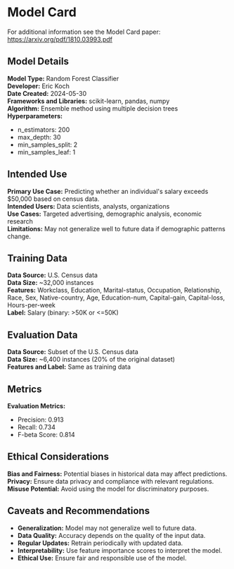 # Model Card

For additional information see the Model Card paper: https://arxiv.org/pdf/1810.03993.pdf

## Model Details

**Model Type:** Random Forest Classifier  
**Developer:** Eric Koch  
**Date Created:** 2024-05-30  
**Frameworks and Libraries:** scikit-learn, pandas, numpy  
**Algorithm:** Ensemble method using multiple decision trees  
**Hyperparameters:** 
- n_estimators: 200
- max_depth: 30
- min_samples_split: 2
- min_samples_leaf: 1

## Intended Use

**Primary Use Case:** Predicting whether an individual's salary exceeds $50,000 based on census data.  
**Intended Users:** Data scientists, analysts, organizations  
**Use Cases:** Targeted advertising, demographic analysis, economic research  
**Limitations:** May not generalize well to future data if demographic patterns change.

## Training Data

**Data Source:** U.S. Census data  
**Data Size:** ~32,000 instances  
**Features:** Workclass, Education, Marital-status, Occupation, Relationship, Race, Sex, Native-country, Age, Education-num, Capital-gain, Capital-loss, Hours-per-week  
**Label:** Salary (binary: >50K or <=50K)

## Evaluation Data

**Data Source:** Subset of the U.S. Census data  
**Data Size:** ~6,400 instances (20% of the original dataset)  
**Features and Label:** Same as training data

## Metrics

**Evaluation Metrics:** 
- Precision: 0.913
- Recall: 0.734
- F-beta Score: 0.814

## Ethical Considerations

**Bias and Fairness:** Potential biases in historical data may affect predictions.  
**Privacy:** Ensure data privacy and compliance with relevant regulations.  
**Misuse Potential:** Avoid using the model for discriminatory purposes.

## Caveats and Recommendations

- **Generalization:** Model may not generalize well to future data.
- **Data Quality:** Accuracy depends on the quality of the input data.
- **Regular Updates:** Retrain periodically with updated data.
- **Interpretability:** Use feature importance scores to interpret the model.
- **Ethical Use:** Ensure fair and responsible use of the model.